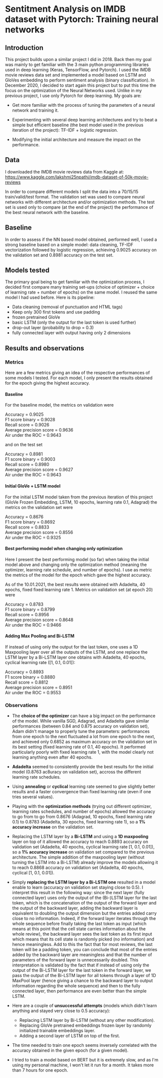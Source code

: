 # Sentitment Analysis on IMDB dataset with Pytorch: Training neural networks

## Introduction
This project builds upon a similar project I did in 2018. Back then
my goal was mainly to get familiar with the 3 main python programming libraries
used in deep learning (Keras, TensorFlow, and Pytorch). I used the 
IMDB movie reviews data set and implemented a model based on LSTM and
GloVes embedding to perform sentiment analysis (binary classification).
In December 2020, I decided to start again this project but to put this time the focus
on the optimization of the Neural Networks used. Unlike in my previous
project, I use only Pytorch for deep learning. My goals are:
* Get more familiar with the process of tuning the parameters of a neural
network and training it.
  
* Experimenting with several deep learning architectures and try to beat a simple
  but efficient baseline (the best model used in the previous iteration of the project):
  TF-IDF + logistic regression.
* Modifying the initial architecture and measure the impact on the performance.

## Data
I downloaded the IMDB movie reviews data from Kaggle at:
https://www.kaggle.com/lakshmi25npathi/imdb-dataset-of-50k-movie-reviews

In order to compare different models I split the data into a 70/15/15
train/valid/test format. The validation set was used to compare neural networks
with different architecture and/or optimization methods. The test set is used
only to compare (at the end of the project) the performance of the best neural
network with the baseline.

## Baseline
In order to assess if the NN based model obtained, performed well, I used a strong
baseline based on a simple model: data cleaning, TF-IDF vectorization followed by logistic regression,
achieving 0.9025 accuracy on the validation set and 0.8981 accuracy on the test set.

## Models tested
The primary goal being to get familiar with the optimization process, I decided first
compare many training set-ups (choice of optimizer + choice of learning rate + number of epochs)
on the same model. I reused the same model I had used before. Here is its pipeline:
* Data cleaning (removal of punctuation and HTML tags)
* Keep only 300 first tokens and use padding
* frozen pretrained GloVe
* basic LSTM (only the output for the last token is used further)
* drop-out layer (probability to drop = 0.3)
* fully connected layer with output having only 2 dimensions

## Results and observations

### Metrics
Here are a few metrics giving an idea of the respective performances of some models I tested.
For each model, I only present the results obtained for the epoch giving the highest accuracy.

#### Baseline
For the baseline model, the metrics on validation were

Accuracy = 0.9025  
F1 score binary = 0.9028  
Recall score = 0.9026  
Average precision score = 0.9636  
Air under the ROC = 0.9643  

and on the test set

Accuracy = 0.8981  
F1 score binary = 0.9003  
Recall score = 0.8980  
Average precision score = 0.9627  
Air under the ROC = 0.9643  

#### Initial GloVe + LSTM model

For the initial LSTM model taken from the previous iteration of this project
(GloVe Frozen Embedding, LSTM, 10 epochs, learning rate 0.1, Adagrad)
the metrics on the validation set were

Accuracy = 0.8676  
F1 score binary = 0.8692  
Recall score = 0.8833  
Average precision score = 0.8556  
Air under the ROC = 0.9325  

#### Best performing model when changing only optimization

Here I present the best performing model (so far)
when taking the initial model above and changing only the optimization method
(meaning the optimizer, learning rate schedule, and number of epochs). I use
as metric the metrics of the model for the epoch which gave the highest
accuracy.

As of the 10.01.2021, the best results were obtained with Adadelta, 40 epochs, fixed
fixed learning rate 1. Metrics on validation set (at epoch 20) were

Accuracy = 0.8783  
F1 score binary = 0.8799  
Recall score = 0.8956  
Average precision score = 0.8648  
Air under the ROC = 0.9466  

#### Adding Max Pooling and Bi-LSTM

If instead of using only the output for the last token, one uses a 1D Maxpooling layer
over all the outputs of the LSTM, and one replace the LSTM layer by a Bi-LSTM layer one
obtains with Adadelta, 40 epochs, cyclical learning rate ([1, 0.1, 0.01]):

Accuracy = 0.8893  
F1 score binary = 0.8880  
Recall score = 0.8812  
Average precision score = 0.8951  
Air under the ROC = 0.9553  



### Observations
* The **choice of the optimizer** can have a big impact on the performance of the model.
While vanilla SGD, Adagrad, and Adadelta gave similar performances (between 0.84 and 0.875
  accuracy on validation set), Adam didn't manage to properly tune the parameters:
  performances from one epoch to the next fluctuated a lot from one epoch to
  the next, and achieved only 0.6852 as maximum accuracy on the validation set
  in its best setting (fixed learning rate of 0.1, 40 epochs). It performed
  particularly poorly with fixed learning rate 1, with the model clearly not learning
  anything even after 40 epochs.
  
* **Adadelta** seemed to consistently provide the best results for the initial model (0.8763 ac8uracy
  on validation set), accross the different learning rate schedules.
  
* Using **annealing** or **cyclical** learning rate seemed to give slightly better results and a faster convergence than
  fixed learning rate (even if one tries several values).

* Playing with the **optimization methods** (trying out different optimizer, learning rates schedules, and number of epochs)
  allowed the accuracy to go from to go from 0.8676 (Adagrad, 10 epochs, fixed learning rate 0.1)
  to 0.8783 (Adadelta, 30 epochs, fixed learning rate 1), so a **1% accuracy increase** on the validation set.
  
* Replacing the LSTM layer by a **Bi-LSTM** and using a **1D maxpooling** layer on top of it
  allowed the accuracy to reach 0.8893 accuracy on validation set (Adadelta, 40 epochs, cyclical learning rate [1,
  0.1, 0.01]), so a **1% accuracy increase** on validation set compared to the previous architecture.
  The simple addition of the maxpooling layer (without turning the LSTM into a Bi-LSTM)
  already improve the models allowing it to reach 0.8868 accuracy on validation set (Adadelta,
  40 epochs, cyclical [1, 0.1, 0.01]).
  
* Simply **replacing the LSTM layer by a Bi-LSTM one** resulted in a model enable to learn
  (accuracy on validation set staying close to 0.5). I interpret this result in the
  following way: since the next layer (fully connected layer) uses only the output
  of the (Bi-)LSTM layer for the last token, which is the concatenation of the output
  of the forward layer and the output of the backward layer, adding the backward
  layer is equivalent to doubling the output dimension but the entries added carry
  close to no information. Indeed, if the forward layer iterates through the whole
  sequence before finally taking the last token as input (which means at this point
  that the cell state carries information about the whole review), the backward
  layer sees the last token as its first input which means that its cell state is
  randomly picked (no information) and hence meaningless. Add to this the fact
  that for most reviews, the last token will be a padding token, you can conclude
  that most of the entries added by the backward layer are meaningless and that
  the number of parameters of the forward layer is unnecessarily doubled. This
  interpretation is validated by the fact that if instead of using only the output
  of the Bi-LSTM layer for the last token in the forward layer, we pass the output
  of the Bi-LSTM layer for all tokens through a layer of 1D MaxPool layer (hence
  giving a chance to the backward layer to output information regarding the whole
  sequence) and then to the fully connected layer, then performance are even
  better than the simple LSTM.
  
* Here are a couple of **unsuccessful attempts** (models which didn't learn anything
  and stayed very close to 0.5 accuracy):
  * Replacing LSTM layer by Bi-LSTM (without any other modification).
  * Replacing GloVe pretrained embeddings frozen layer by randomly initialized
    trainable embeddings layer.
  * Adding a second layer of LSTM on top of the first.  
  
* The time needed to train one epoch seems inversely correlated with the accuracy
  obtained in the given epoch (for a given model).
  
* I tried to train a model based on BERT but it is extremely slow, and as I'm using
  my personal machine, I won't let it run for a month. It takes more than 7 hours
  for one epoch.


  

